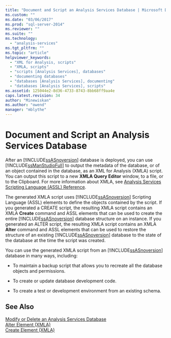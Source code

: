 ```yaml
---
title: "Document and Script an Analysis Services Database | Microsoft Docs"
ms.custom: ""
ms.date: "03/06/2017"
ms.prod: "sql-server-2014"
ms.reviewer: ""
ms.suite: ""
ms.technology: 
  - "analysis-services"
ms.tgt_pltfrm: ""
ms.topic: "article"
helpviewer_keywords: 
  - "XML for Analysis, scripts"
  - "XMLA, scripts"
  - "scripts [Analysis Services], databases"
  - "documenting databases"
  - "databases [Analysis Services], documenting"
  - "databases [Analysis Services], scripts"
ms.assetid: 125044e2-8d36-4733-8743-8bb68ff9aa4e
caps.latest.revision: 34
author: "Minewiskan"
ms.author: "owend"
manager: "mblythe"
---
```

# Document and Script an Analysis Services Database
  After an [!INCLUDE[ssASnoversion](../../includes/ssasnoversion-md.md)] database is deployed, you can use [!INCLUDE[ssManStudioFull](../../includes/ssmanstudiofull-md.md)] to output the metadata of the database, or of an object contained in the database, as an XML for Analysis (XMLA) script. You can output this script to a new **XMLA Query Editor** window, to a file, or to the Clipboard. For more information about XMLA, see [Analysis Services Scripting Language &#40;ASSL&#41; Reference](../scripting/analysis-services-scripting-language-assl-for-xmla.md).  
  
 The generated XMLA script uses [!INCLUDE[ssASnoversion](../../includes/ssasnoversion-md.md)] Scripting Language (ASSL) elements to define the objects contained by the script. If you generated a CREATE script, the resulting XMLA script contains an XMLA **Create** command and ASSL elements that can be used to create the entire [!INCLUDE[ssASnoversion](../../includes/ssasnoversion-md.md)] database structure on an instance. If you generated an ALTER script, the resulting XMLA script contains an XMLA **Alter** command and ASSL elements that can be used to restore the structure of an existing [!INCLUDE[ssASnoversion](../../includes/ssasnoversion-md.md)] database to the state of the database at the time the script was created.  
  
 You can use the generated XMLA script from an [!INCLUDE[ssASnoversion](../../includes/ssasnoversion-md.md)] database in many ways, including:  
  
-   To maintain a backup script that allows you to recreate all the database objects and permissions.  
  
-   To create or update database development code.  
  
-   To create a test or development environment from an existing schema.  
  
## See Also  
 [Modify or Delete an Analysis Services Database](modify-or-delete-an-analysis-services-database.md)   
 [Alter Element &#40;XMLA&#41;](../xmla/xml-elements-commands/alter-element-xmla.md)   
 [Create Element &#40;XMLA&#41;](../xmla/xml-elements-commands/create-element-xmla.md)  
  
  
